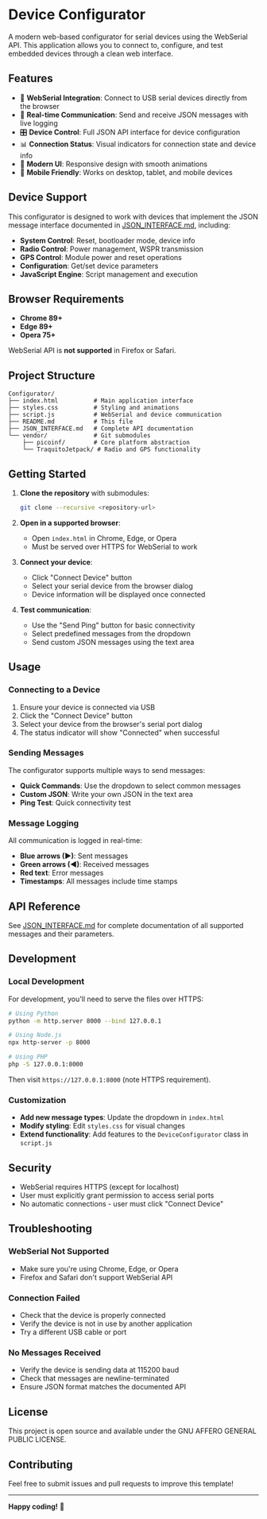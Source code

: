 # Device Configurator

A modern web-based configurator for serial devices using the WebSerial API. This application allows you to connect to, configure, and test embedded devices through a clean web interface.

## Features

- 🔌 **WebSerial Integration**: Connect to USB serial devices directly from the browser
- 📡 **Real-time Communication**: Send and receive JSON messages with live logging
- 🎛️ **Device Control**: Full JSON API interface for device configuration
- 📊 **Connection Status**: Visual indicators for connection state and device info
- 🎨 **Modern UI**: Responsive design with smooth animations
- 📱 **Mobile Friendly**: Works on desktop, tablet, and mobile devices

## Device Support

This configurator is designed to work with devices that implement the JSON message interface documented in [JSON_INTERFACE.md](JSON_INTERFACE.md), including:

- **System Control**: Reset, bootloader mode, device info
- **Radio Control**: Power management, WSPR transmission
- **GPS Control**: Module power and reset operations
- **Configuration**: Get/set device parameters
- **JavaScript Engine**: Script management and execution

## Browser Requirements

- **Chrome 89+**
- **Edge 89+**
- **Opera 75+**

WebSerial API is **not supported** in Firefox or Safari.

## Project Structure

```
Configurator/
├── index.html          # Main application interface
├── styles.css          # Styling and animations
├── script.js           # WebSerial and device communication
├── README.md           # This file
├── JSON_INTERFACE.md   # Complete API documentation
└── vendor/             # Git submodules
    ├── picoinf/        # Core platform abstraction
    └── TraquitoJetpack/ # Radio and GPS functionality
```

## Getting Started

1. **Clone the repository** with submodules:
   ```bash
   git clone --recursive <repository-url>
   ```

2. **Open in a supported browser**:
   - Open `index.html` in Chrome, Edge, or Opera
   - Must be served over HTTPS for WebSerial to work

3. **Connect your device**:
   - Click "Connect Device" button
   - Select your serial device from the browser dialog
   - Device information will be displayed once connected

4. **Test communication**:
   - Use the "Send Ping" button for basic connectivity
   - Select predefined messages from the dropdown
   - Send custom JSON messages using the text area

## Usage

### Connecting to a Device

1. Ensure your device is connected via USB
2. Click the "Connect Device" button
3. Select your device from the browser's serial port dialog
4. The status indicator will show "Connected" when successful

### Sending Messages

The configurator supports multiple ways to send messages:

- **Quick Commands**: Use the dropdown to select common messages
- **Custom JSON**: Write your own JSON in the text area
- **Ping Test**: Quick connectivity test

### Message Logging

All communication is logged in real-time:
- **Blue arrows (▶)**: Sent messages
- **Green arrows (◀)**: Received messages  
- **Red text**: Error messages
- **Timestamps**: All messages include time stamps

## API Reference

See [JSON_INTERFACE.md](JSON_INTERFACE.md) for complete documentation of all supported messages and their parameters.

## Development

### Local Development

For development, you'll need to serve the files over HTTPS:

```bash
# Using Python
python -m http.server 8000 --bind 127.0.0.1

# Using Node.js
npx http-server -p 8000

# Using PHP
php -S 127.0.0.1:8000
```

Then visit `https://127.0.0.1:8000` (note HTTPS requirement).

### Customization

- **Add new message types**: Update the dropdown in `index.html`
- **Modify styling**: Edit `styles.css` for visual changes
- **Extend functionality**: Add features to the `DeviceConfigurator` class in `script.js`

## Security

- WebSerial requires HTTPS (except for localhost)
- User must explicitly grant permission to access serial ports
- No automatic connections - user must click "Connect Device"

## Troubleshooting

### WebSerial Not Supported
- Make sure you're using Chrome, Edge, or Opera
- Firefox and Safari don't support WebSerial API

### Connection Failed
- Check that the device is properly connected
- Verify the device is not in use by another application
- Try a different USB cable or port

### No Messages Received
- Verify the device is sending data at 115200 baud
- Check that messages are newline-terminated
- Ensure JSON format matches the documented API

## License

This project is open source and available under the GNU AFFERO GENERAL PUBLIC LICENSE.

## Contributing

Feel free to submit issues and pull requests to improve this template!

---

**Happy coding!** 🚀
